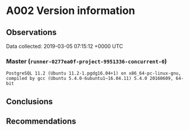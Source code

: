 # A002 Version information #

## Observations ##
Data collected: 2019-03-05 07:15:12 +0000 UTC  


### Master (`runner-0277ea0f-project-9951336-concurrent-0`) ###

```
PostgreSQL 11.2 (Ubuntu 11.2-1.pgdg16.04+1) on x86_64-pc-linux-gnu, compiled by gcc (Ubuntu 5.4.0-6ubuntu1~16.04.11) 5.4.0 20160609, 64-bit
```





## Conclusions ##


## Recommendations ##

